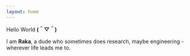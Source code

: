 ```yaml
---
layout: home
---
```


Hello World **(＾▽＾)**

I am **Raka**, a dude who sometimes does research, maybe engineering - wherever life leads me to.
